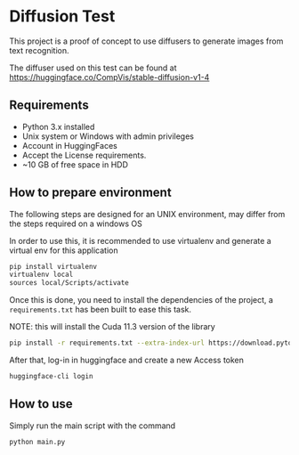 # Diffusion Test

This project is a proof of concept to use diffusers to generate images from text recognition.

The diffuser used on this test can be found at https://huggingface.co/CompVis/stable-diffusion-v1-4

## Requirements

- Python 3.x installed
- Unix system or Windows with admin privileges
- Account in HuggingFaces
- Accept the License requirements.
- ~10 GB of free space in HDD

## How to prepare environment

The following steps are designed for an UNIX environment, may differ from the steps required on a windows OS

In order to use this, it is recommended to use virtualenv and generate a virtual env for this application

```bash
pip install virtualenv
virtualenv local 
sources local/Scripts/activate
```

Once this is done, you need to install the dependencies of the project, a `requirements.txt` has been built to ease this task.

NOTE: this will install the Cuda 11.3 version of the library

```bash
pip install -r requirements.txt --extra-index-url https://download.pytorch.org/whl/cu113
```

After that, log-in in huggingface and create a new Access token

```bash 
huggingface-cli login
```

## How to use

Simply run the main script with the command

```bash
python main.py
```

